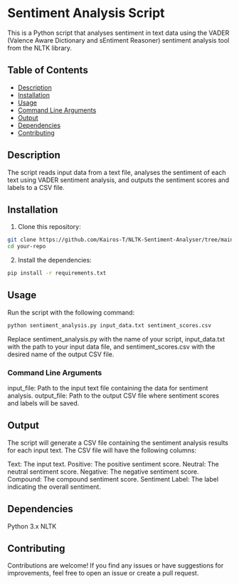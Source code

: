 # Sentiment Analysis Script

This is a Python script that analyses sentiment in text data using the VADER (Valence Aware Dictionary and sEntiment Reasoner) sentiment analysis tool from the NLTK library.

## Table of Contents

- [Description](#description)
- [Installation](#installation)
- [Usage](#usage)
- [Command Line Arguments](#command-line-arguments)
- [Output](#output)
- [Dependencies](#dependencies)
- [Contributing](#contributing)

## Description

The script reads input data from a text file, analyses the sentiment of each text using VADER sentiment analysis, and outputs the sentiment scores and labels to a CSV file.

## Installation

1. Clone this repository:

```bash
git clone https://github.com/Kairos-T/NLTK-Sentiment-Analyser/tree/main
cd your-repo
```

2. Install the dependencies:

```bash
pip install -r requirements.txt
```

## Usage

Run the script with the following command:

```bash
python sentiment_analysis.py input_data.txt sentiment_scores.csv
```
Replace sentiment_analysis.py with the name of your script, input_data.txt with the path to your input data file, and sentiment_scores.csv with the desired name of the output CSV file.

### Command Line Arguments
input_file: Path to the input text file containing the data for sentiment analysis.
output_file: Path to the output CSV file where sentiment scores and labels will be saved.

## Output
The script will generate a CSV file containing the sentiment analysis results for each input text. The CSV file will have the following columns:

Text: The input text.
Positive: The positive sentiment score.
Neutral: The neutral sentiment score.
Negative: The negative sentiment score.
Compound: The compound sentiment score.
Sentiment Label: The label indicating the overall sentiment.

## Dependencies
Python 3.x
NLTK

## Contributing
Contributions are welcome! If you find any issues or have suggestions for improvements, feel free to open an issue or create a pull request.